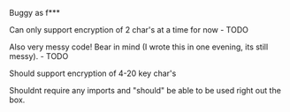 Buggy as f***

Can only support encryption of 2 char's at a time for now - TODO

Also very messy code! Bear in mind (I wrote this in one evening, its still messy). - TODO

Should support encryption of 4-20 key char's

Shouldnt require any imports and "should" be able to be used right out the box.
